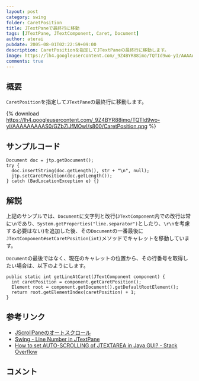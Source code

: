 ```yaml
---
layout: post
category: swing
folder: CaretPosition
title: JTextPaneで最終行に移動
tags: [JTextPane, JTextComponent, Caret, Document]
author: aterai
pubdate: 2005-08-01T02:22:59+09:00
description: CaretPositionを指定してJTextPaneの最終行に移動します。
image: https://lh4.googleusercontent.com/_9Z4BYR88imo/TQTId9wo-yI/AAAAAAAAAS0/GZbZiJfMOwI/s800/CaretPosition.png
comments: true
---
```

## 概要
`CaretPosition`を指定して`JTextPane`の最終行に移動します。

{% download https://lh4.googleusercontent.com/_9Z4BYR88imo/TQTId9wo-yI/AAAAAAAAAS0/GZbZiJfMOwI/s800/CaretPosition.png %}

## サンプルコード
<pre class="prettyprint"><code>Document doc = jtp.getDocument();
try {
  doc.insertString(doc.getLength(), str + "\n", null);
  jtp.setCaretPosition(doc.getLength());
} catch (BadLocationException e) {}
</code></pre>

## 解説
上記のサンプルでは、`Document`に文字列と改行(`JTextComponent`内での改行は常に`\n`であり、`System.getProperties("line.separator")`としたり、`\r\n`を考慮する必要はない)を追加した後、その`Document`の一番最後に`JTextComponent#setCaretPosition(int)`メソッドでキャレットを移動しています。

`Document`の最後ではなく、現在のキャレットの位置から、その行番号を取得したい場合は、以下のようにします。

<pre class="prettyprint"><code>public static int getLineAtCaret(JTextComponent component) {
  int caretPosition = component.getCaretPosition();
  Element root = component.getDocument().getDefaultRootElement();
  return root.getElementIndex(caretPosition) + 1;
}
</code></pre>

## 参考リンク
- [JScrollPaneのオートスクロール](http://ateraimemo.com/Swing/AutoScroll.html)
- [Swing - Line Number in JTextPane](https://community.oracle.com/thread/1393939)
- [How to set AUTO-SCROLLING of JTEXTAREA in Java GUI? - Stack Overflow](http://stackoverflow.com/questions/1627028/how-to-set-auto-scrolling-of-jtextarea-in-java-gui)

<!-- dummy comment line for breaking list -->

## コメント
